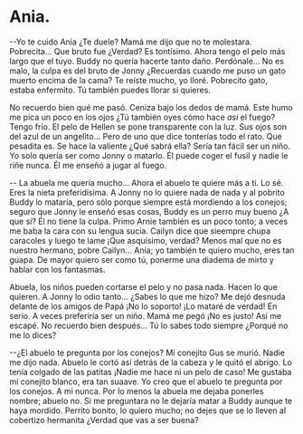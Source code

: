 # Ania.

--Yo te cuido Ania ¿Te duele? Mamá me dijo que no te molestara. Pobrecita... Que bruto fue ¿Verdad? Es tontísimo. Ahora tengo el pelo más largo que el tuyo. Buddy no quería hacerte tanto daño. Perdónale... No es malo, la culpa es del bruto de Jonny ¿Recuerdas cuando me puso un gato muerto encima de la cama? Te reíste mucho, yo lloré. Pobrecito gato, estaba enfermito. Tú también puedes llorar si quieres.

No recuerdo bien qué me pasó. Ceniza bajo los dedos de mamá. Este humo me pica un poco en los ojos ¿Tú también oyes cómo hace *así* el fuego? Tengo frío. El pelo de Hellen se pone transparente con la luz. Sus ojos son del azul de un angelito... Pero de uno que dice tonterías todo el rato. Que pesadita es. Se hace la valiente ¿Qué sabrá ella? Sería tan fácil ser un niño. Yo solo quería ser como Jonny o matarlo. Él puede coger el fusil y nadie le riñe nunca. Él me enseñó a jugar al fuego. 

-- La abuela me quería mucho... Ahora el abuelo te quiere más a ti. Lo sé. Eres la nieta preferidísima. A Jonny no lo quiere nada de nada y al pobrito Buddy lo mataría, pero sólo porque siempre está mordiendo a los conejos; seguro que Jonny le enseñó esas cosas, Buddy es un perro muy bueno ¿A que sí? Él no tiene la culpa. Primo Arnie también es un poco tonto; a veces me baba la cara con su lengua sucia. Cailyn dice que sieempre chupa caracoles y luego te lame ¡Que asquísimo, verdad? Menos mal que no es nuestro hermano, pobre Cailyn... Ania; yo también te quiero mucho, eres tan guapa. De mayor quiero ser como tú, ponerme una diadema de mirto y hablar con los fantasmas. 

Abuela, los niños pueden cortarse el pelo y no pasa nada. Hacen lo que quieren. A Jonny lo odio tanto... ¿Sabes lo que me hizo? Me dejó desnuda delante de los amigos de Papá ¡No lo soporto! ¡Lo mataré de verdad! En serio. A veces preferiría ser un niño. Mamá me pegó ¡No es justo! Así me escapé. No recuerdo bien después... Tú lo sabes todo siempre ¿Porqué no me lo dices? 

--¿El abuelo te pregunta por los conejos? Mi conejito Gus se murió. Nadie me dijo nada. Abuelo le cortó así detrás de la cabeza y le quitó el abrigo. Lo tenía colgado de las patitas ¡Nadie me hace ni un pelo de caso! Me gustaba mí conejito blanco, era tan suaave. Yo creo que el abuelo te pregunta por los conejos. A mi nunca. Por lo menos la abuela me dejaba ponerles nombre; abuelo no. Si me preguntara no le dejaría matar a Buddy aunque te haya mordido. Perrito bonito, lo quiero mucho; no dejes que se lo lleven al cobertizo hermanita ¿Verdad que vas a ser buena?
